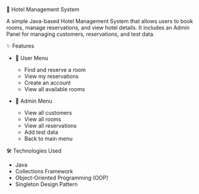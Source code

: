 🏨 Hotel Management System

A simple Java-based Hotel Management System that allows users to book rooms, manage reservations, and view hotel details. It includes an Admin Panel for managing customers, reservations, and test data.

✨ Features
- 📌 User Menu
  - Find and reserve a room  
  - View my reservations  
  - Create an account  
  - View all available rooms  

- 🔧 Admin Menu
  - View all customers  
  - View all rooms  
  - View all reservations  
  - Add test data  
  - Back to main menu  

🛠️ Technologies Used
- Java  
- Collections Framework  
- Object-Oriented Programming (OOP)  
- Singleton Design Pattern  

